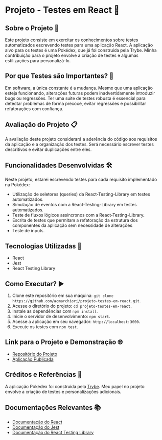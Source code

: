 # Projeto - Testes em React 🚀

## Sobre o Projeto 📜

Este projeto consiste em exercitar os conhecimentos sobre testes automatizados escrevendo testes para uma aplicação React. A aplicação alvo para os testes é uma Pokédex, que já foi construída pela Trybe. Minha contribuição para o projeto envolve a criação de testes e algumas estilizações para personalizá-lo.

## Por que Testes são Importantes? 🧪

Em software, a única constante é a mudança. Mesmo que uma aplicação esteja funcionando, alterações futuras podem inadvertidamente introduzir bugs ou regressões. Ter uma suite de testes robusta é essencial para detectar problemas de forma precoce, evitar regressões e possibilitar refatorações com confiança.

## Avaliação do Projeto 📋

A avaliação deste projeto considerará a aderência do código aos requisitos da aplicação e a organização dos testes. Será necessário escrever testes descritivos e evitar duplicações entre eles.

## Funcionalidades Desenvolvidas 🛠️

Neste projeto, estarei escrevendo testes para cada requisito implementado na Pokédex:

- Utilização de seletores (queries) da React-Testing-Library em testes automatizados.
- Simulação de eventos com a React-Testing-Library em testes automatizados.
- Teste de fluxos lógicos assíncronos com a React-Testing-Library.
- Escrita de testes que permitam a refatoração da estrutura dos componentes da aplicação sem necessidade de alterações.
- Teste de inputs.

## Tecnologias Utilizadas 🚀

- React
- Jest
- React Testing Library

## Como Executar? ▶️

1. Clone este repositório em sua máquina: `git clone https://github.com/acmarchiori/projeto-testes-em-react.git`.
2. Acesse o diretório do projeto: `cd projeto-testes-em-react`.
3. Instale as dependências com `npm install`.
4. Inicie o servidor de desenvolvimento: `npm start`.
5. Acesse a aplicação em seu navegador: `http://localhost:3000`.
6. Execute os testes com `npm test`.

## Link para o Projeto e Demonstração 🌐

- [Repositório do Projeto](https://github.com/acmarchiori/projeto-testes-em-react)
- [Aplicação Publicada](https://projeto-testes-em-react.surge.sh/)

## Créditos e Referências 🙌

A aplicação Pokédex foi construída pela [Trybe](https://www.betrybe.com/). Meu papel no projeto envolve a criação de testes e personalizações adicionais.

## Documentações Relevantes 📚

- [Documentação do React](https://reactjs.org/docs/getting-started.html)
- [Documentação do Jest](https://jestjs.io/docs/getting-started)
- [Documentação do React Testing Library](https://testing-library.com/docs/react-testing-library/intro/)
